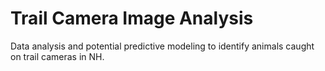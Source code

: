 # Trail Camera Image Analysis

Data analysis and potential predictive modeling to identify animals caught on trail cameras in NH.
